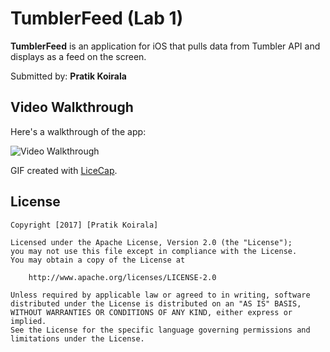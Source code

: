 # TumblerFeed (Lab 1)

**TumblerFeed** is an application for iOS that pulls data from Tumbler API and displays as a feed on the screen.

Submitted by: **Pratik Koirala**

## Video Walkthrough 

Here's a walkthrough of the app:

<img src='http://i.imgur.com/ekj4wls.gif' title='Video Walkthrough' width='' alt='Video Walkthrough' />

GIF created with [LiceCap](http://www.cockos.com/licecap/).

## License

    Copyright [2017] [Pratik Koirala]

    Licensed under the Apache License, Version 2.0 (the "License");
    you may not use this file except in compliance with the License.
    You may obtain a copy of the License at

        http://www.apache.org/licenses/LICENSE-2.0

    Unless required by applicable law or agreed to in writing, software
    distributed under the License is distributed on an "AS IS" BASIS,
    WITHOUT WARRANTIES OR CONDITIONS OF ANY KIND, either express or implied.
    See the License for the specific language governing permissions and
    limitations under the License.
